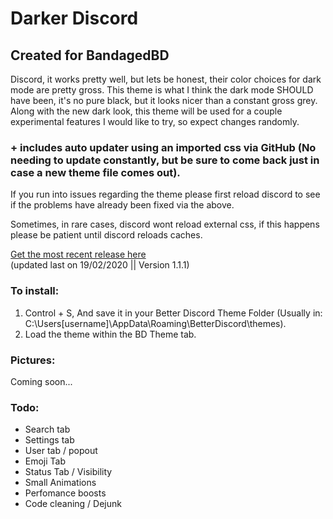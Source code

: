# Darker Discord

## Created for BandagedBD

Discord, it works pretty well, but lets be honest, their color choices for dark mode are pretty gross.
This theme is what I think the dark mode SHOULD have been, it's no pure black, but it looks nicer than a constant gross grey.
Along with the new dark look, this theme will be used for a couple experimental features I would like to try, so expect changes randomly.

### + includes auto updater using an imported css via GitHub (No needing to update constantly, but be sure to come back just in case a new theme file comes out).
If you run into issues regarding the theme please first reload discord to see if the problems have already been fixed via the above.

Sometimes, in rare cases, discord wont reload external css, if this happens please be patient until discord reloads caches.


[Get the most recent release here](https://raw.githubusercontent.com/HeartlessAUS/DarkDiscord/master/theme/DarkerDiscord.theme.css)    
(updated last on 19/02/2020 || Version 1.1.1)

### To install:

1. Control + S, And save it in your Better Discord Theme Folder (Usually in: C:\Users\[username]\AppData\Roaming\BetterDiscord\themes).
2. Load the theme within the BD Theme tab.

### Pictures:

Coming soon...


### Todo:

* Search tab
* Settings tab
* User tab / popout
* Emoji Tab
* Status Tab / Visibility
* Small Animations
* Perfomance boosts
* Code cleaning / Dejunk
